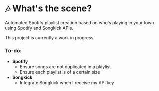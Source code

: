# 🎶 What's the scene?

Automated Spotify playlist creation based on who's playing in your town using 
Spotify and Songkick APIs.

This project is currently a work in progress.

### To-do:
- <b>Spotify</b>
  * Ensure songs are not duplicated in a playlist
  * Ensure each playlist is of a certain size
- <b>Songkick</b>
  * Integrate Songkick when I receive my API key
